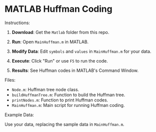 # MATLAB Huffman Coding

Instructions:

1. **Download**: Get the `Matlab` folder from this repo.

2. **Run**: Open `MainHuffman.m` in MATLAB.

3. **Modify Data**: Edit `symbols` and `values` in `MainHuffman.m` for your data.

4. **Execute**: Click "Run" or use `F5` to run the code.

5. **Results**: See Huffman codes in MATLAB's Command Window.

Files:

- `Node.m`: Huffman tree node class.
- `buildHuffmanTree.m`: Function to build the Huffman tree.
- `printNodes.m`: Function to print Huffman codes.
- `MainHuffman.m`: Main script for running Huffman coding.

Example Data:

Use your data, replacing the sample data in `MainHuffman.m`.
